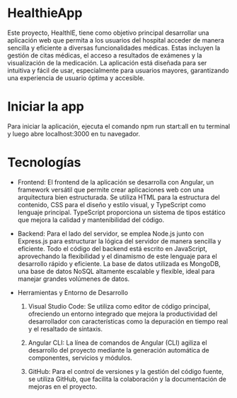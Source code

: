 # HealthieApp

Este proyecto, HealthIE, tiene como objetivo principal desarrollar una aplicación web que permita a los usuarios del hospital acceder de manera sencilla y eficiente a diversas funcionalidades médicas. Estas incluyen la gestión de citas médicas, el acceso a resultados de exámenes y la visualización de la medicación. La aplicación está diseñada para ser intuitiva y fácil de usar, especialmente para usuarios mayores, garantizando una experiencia de usuario óptima y accesible.

# Iniciar la app
Para iniciar la aplicación, ejecuta el comando npm run start:all en tu terminal y luego abre localhost:3000 en tu navegador.

# Tecnologías

  - Frontend:
El frontend de la aplicación se desarrolla con Angular, un framework versátil que permite crear aplicaciones web con una arquitectura bien estructurada. Se utiliza HTML para la estructura del contenido, CSS para el diseño y estilo visual, y TypeScript como lenguaje principal. TypeScript proporciona un sistema de tipos estático que mejora la calidad y mantenibilidad del código.

  - Backend:
Para el lado del servidor, se emplea Node.js junto con Express.js para estructurar la lógica del servidor de manera sencilla y eficiente. Todo el código del backend está escrito en JavaScript, aprovechando la flexibilidad y el dinamismo de este lenguaje para el desarrollo rápido y eficiente. La base de datos utilizada es MongoDB, una base de datos NoSQL altamente escalable y flexible, ideal para manejar grandes volúmenes de datos.

  - Herramientas y Entorno de Desarrollo
    1. Visual Studio Code: Se utiliza como editor de código principal, ofreciendo un entorno integrado que mejora la productividad del desarrollador con características como la depuración en tiempo real y el resaltado de sintaxis.

    2. Angular CLI: La línea de comandos de Angular (CLI) agiliza el desarrollo del proyecto mediante la generación automática de componentes, servicios y módulos.

    3. GitHub: Para el control de versiones y la gestión del código fuente, se utiliza GitHub, que facilita la colaboración y la documentación de mejoras en el proyecto.

